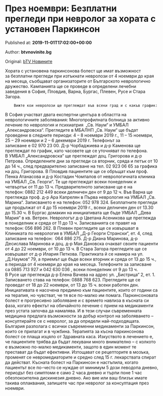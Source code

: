 
# През ноември: Безплатни прегледи при невролог за хората с установен Паркинсон

Published at: **2019-11-01T17:02:00+00:00**

Author: **btvnovinite.bg**

Original: [bTV Новините](https://btvnovinite.bg/bulgaria/prez-noemvri-bezplatni-pregledi-pri-nevrolog-za-horata-s-ustanoven-parkinson.html)

Хората с установена паркинсонова болест ще имат възможност за безплатни прегледи при изтъкнати невролози от 4 ноември до края на месеца, съобщават организаторите от Българското неврологично дружество. Кампанията ще се проведе в определени лечебни заведения в София, Пловдив, Варна, Бургас, Плевен, Русе и Стара Загора. 

        Вижте кои невролози ще преглеждат във всеки град и с какъв график:
      
В София участват двата експертни центъра в областта на неврологичните заболявания: Многопрофилната болница за активно лечение по неврология и психиатрия  „Св. Наум“ и УМБАЛ „Александровска“.
Прегледите в МБАЛНП „Св. Наум“ ще бъдат проведени в следните периоди: 4 – 8 ноември 2019 г., 11 – 15 ноември, 25 – 29 ноември и 2 – 6 декември 2019 г. Телефонът за записване е 02 970 23 00. Д-р Чорбаджиева и д-р Каменова ще преглеждат по график, като часовете ще се уточняват по телефона.
В УМБАЛ „Александровска“ ще преглеждат доц. Григорова и д-р Петрова. Определените дни за прегледи са вторник, сряда и петък от 10 до 14 ч., след предварително записване на тел. 02 923 06 65 за графика на доц. Григорова.
В Пловдив пациентите ще се обръщат към проф. Пенка Атанасова и д-р Костадин Чомпалов от неврологичната клиника на УМБАЛ „Св. Георги“. Те ще преглеждат всеки понеделник и четвъртък от 11 до 13 ч. Предварителното записване ще е на телефон: 0882 212 449 всеки делничен ден от 9 до 12 ч.
Във Варна ще преглежда проф. д-р Ара Капрелян в Първа неврология на УМБАЛ „Св. Марина“. Записването е на телефон: 052 978 324. Безплатните прегледи ще продължат от 4 до 15 ноември 2019 г., всеки делничен ден от 13.30 до 15.30 ч.
В Бургас домакин на инициативата ще бъде УМБАЛ „Дева Мария“ в кв. Ветрен. Неврологът д-р Цветана Асеникова ще преглежда в понеделник и сряда от 11 до 13 ч. Записванията се правят на телефон: 056 896 262.
В Плевен прегледите ще се извършват в Клиниката по неврология в УМБАЛ „Д-р Георги Странски“, ет. 4, след записване на телефон:  064 886 275. Д-р Диана Маринова, д-р Десислава Маринова и доц. д-р Мая Дановска очакват своите пациенти от 4 до 22 ноември, от 10 до 13 ч.
В Стара Загора прегледите ще се извършват от д-р Илария Петкова. Практиката й се намира на ул. „Д.Наумов“ 79, а приемът ще бъде всеки вторник и сряда от 13 до 15 ч., в периода от 4 ноември до края на месеца. Телефоните за записване са 0885 713 927 и 042 630 036 , всеки понеделник от 9 до 13 ч.
В Русе ще преглежда д-р Елена Вачева на адрес ул. „Бистрица“ 2, ет. 1. Записването става на телефон: 0888 768 623. Прегледите ще се проведат от 18 до 22 ноември, от 13 до 15 ч. всеки работен ден.
Инициативата е насочена предимно към пациентите, които от години са на терапия, но чувстват, че тя все по-малко им помага. Паркинсоновата болест е прогресивно заболяване и с времето навлиза в късната си фаза, когато ефектът на обичайното лечение с прием на медикаменти през устата започва да намалява. И в тези случаи съвременната медицина предлага възможности за добър контрол на заболяването – консултирайте се с невролог, за да определи най-подходящата.
България разполага с всички съвременни медикаменти за Паркинсон, които се прилагат и в чужбина. Терапията за късна паркинсонова болест се плаща изцяло от Здравната каса. Изкуството в лечението е, че пациентите трябва да бъдат лекувани много внимателно – с колкото е възможно по-малко медикаменти, защото в един момент те престават да бъдат ефективни. Изтощават се рецепторите в мозъка, променят се невромедиаторите и средно след 15 г. лекарствата спират да действат.
Късната болест на Паркинсон е настъпила, когато пациентът все по-често се нуждае от минимум 5 дози леводопа дневно, периодът без симптоми е само 2 часа дневно и търпи поне 1 час обезпокоителна дискинезия дневно.
Ако вие или ваш близък имате такива оплаквания, запишете час при невролог за консултация през ноември.
